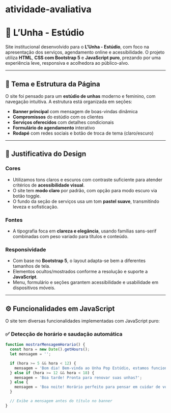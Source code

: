 # atividade-avaliativa

# 💅 L’Unha - Estúdio

Site institucional desenvolvido para o **L’Unha - Estúdio**, com foco na apresentação dos serviços, agendamento online e acessibilidade. O projeto utiliza **HTML**, **CSS com Bootstrap 5** e **JavaScript puro**, prezando por uma experiência leve, responsiva e acolhedora ao público-alvo.

---

## 📌 Tema e Estrutura da Página

O site foi pensado para um **estúdio de unhas** moderno e feminino, com navegação intuitiva. A estrutura está organizada em seções:

- **Banner principal** com mensagem de boas-vindas dinâmica
- **Compromissos** do estúdio com os clientes
- **Serviços oferecidos** com detalhes condicionais
- **Formulário de agendamento** interativo
- **Rodapé** com redes sociais e botão de troca de tema (claro/escuro)

---

## 🎨 Justificativa do Design

### Cores
- Utilizamos tons claros e escuros com contraste suficiente para atender critérios de **acessibilidade visual**.
- O site tem **modo claro** por padrão, com opção para modo escuro via botão toggle.
- O fundo da seção de serviços usa um tom **pastel suave**, transmitindo leveza e sofisticação.

### Fontes
- A tipografia foca em **clareza e elegância**, usando famílias sans-serif combinadas com peso variado para títulos e conteúdo.

### Responsividade
- Com base no **Bootstrap 5**, o layout adapta-se bem a diferentes tamanhos de tela.
- Elementos ocultos/mostrados conforme a resolução e suporte a **JavaScript**.
- Menu, formulário e seções garantem acessibilidade e usabilidade em dispositivos móveis.

---

## ⚙️ Funcionalidades em JavaScript

O site tem diversas funcionalidades implementadas com JavaScript puro:

### ✅ Detecção de horário e saudação automática
```js
function mostrarMensagemHorario() {
  const hora = new Date().getHours();
  let mensagem = '';

  if (hora >= 5 && hora < 12) {
    mensagem = 'Bom dia! Bem-vinda ao Unha Pop Estúdio, estamos funcionando';
  } else if (hora >= 12 && hora < 18) {
    mensagem = 'Boa tarde! Pronta para renovar suas unhas?';
  } else {
    mensagem = 'Boa noite! Horário perfeito para pensar em cuidar de você';
  }

  // Exibe a mensagem antes do título no banner
}
